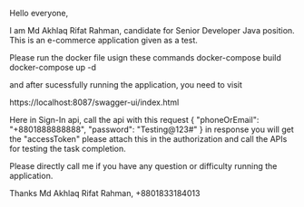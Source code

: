 Hello everyone,

I am Md Akhlaq Rifat Rahman, candidate for Senior Developer Java position. This is an e-commerce application given as a test.

Please run the docker file usign these commands
docker-compose build
docker-compose up -d

and after sucessfully running the application, you need to visit 

https://localhost:8087/swagger-ui/index.html

Here in Sign-In api,
call the api with this request
{
  "phoneOrEmail": "+8801888888888",
  "password": "Testing@123#"
}
in response you will get the "accessToken" please attach this in the authorization and call the APIs for testing the task completion.

Please directly call me if you have any question or difficulty running the application.

Thanks
Md Akhlaq Rifat Rahman,
+8801833184013

